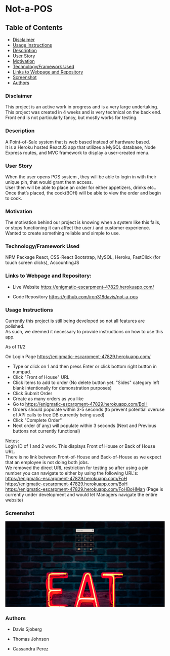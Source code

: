 # Not-a-POS 

## Table of Contents
* [Disclaimer](#disclaimer)
* [Usage Instructions](#usage-instructions)
* [Description](#description)
* [User Story](#story)
* [Motivation](#motivation)
* [Technology/Framework Used](#tech)
* [Links to Webpage and Repository](#links)
* [Screenshot](#screenshot)
* [Authors](#authors)

### Disclaimer

This project is an active work in progress and is a very large undertaking.  
This project was created in 4 weeks and is very technical on the back end.  
Front end is not particularly fancy, but mostly works for testing.  

### Description
 
A Point-of-Sale system that is web based instead of hardware based.   
It is a Heroku hosted ReactJS app that utilizes a MySQL database, Node Express routes, and MVC framework to display a user-created menu. 
 
 ### <a name="story"></a>User Story
 
When the user opens POS system , they will be able to login in with their unique pin, that would grant them access.  
User then will be able to place an order for either appetizers, drinks etc..  
Once that’s placed, the cook(BOH) will be able to view the order and begin to cook. 

### Motivation  

The motivation behind our project is knowing when a system like this fails, or stops functioning it can affect the user / and customer experience.  
Wanted to create something reliable and simple to use. 

### <a name="tech"></a> Technology/Framework Used

NPM Package React, CSS-React Bootstrap, MySQL, Heroku, FastClick (for touch screen clicks), AccountingJS

### <a name="links"></a> Links to Webpage and Repository:

* Live Website https://enigmatic-escarpment-47829.herokuapp.com/

* Code Repository https://github.com/iron318davis/not-a-pos

### <a name="usage-instructions"></a> Usage Instructions

Currently this project is still being developed so not all features are polished.  
As such, we deemed it necessary to provide instructions on how to use this app.

As of 11/2

On Login Page https://enigmatic-escarpment-47829.herokuapp.com/
* Type or click on 1 and then press Enter or click bottom right button in numpad.
* Click "Front of House" URL
* Click items to add to order (No delete button yet.  "Sides" category left blank intentionally for demonstration purposes)
* Click Submit Order
* Create as many orders as you like
* Go to https://enigmatic-escarpment-47829.herokuapp.com/BoH  
* Orders should populate within 3-5 seconds (to prevent potential overuse of API calls to free DB currently being used)
* Click "Complete Order"
* Next order (if any) will populate within 3 seconds (Next and Previous buttons not currently functional)

Notes:\
Login ID of 1 and 2 work.  This displays Front of House or Back of House URL.\
There is no link between Front-of-House and Back-of-House as we expect that an employee is not doing both jobs.\
We removed the direct URL restriction for testing so after using a pin number you can navigate to either by using the following URL's:\
https://enigmatic-escarpment-47829.herokuapp.com/FoH  
https://enigmatic-escarpment-47829.herokuapp.com/BoH  
https://enigmatic-escarpment-47829.herokuapp.com/FoHBoHMan (Page is currently under development and would let Managers navigate the entire website)

### Screenshot

![program working](screenshots/Pinpad.jpg)

### Authors

* Davis Sjoberg

* Thomas Johnson

* Cassandra Perez
